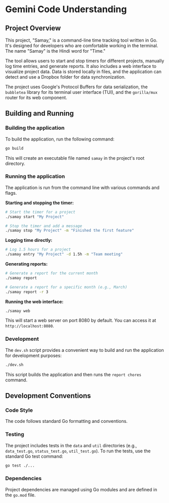 # Gemini Code Understanding

## Project Overview

This project, "Samay," is a command-line time tracking tool written in Go. It's designed for developers who are comfortable working in the terminal. The name "Samay" is the Hindi word for "Time."

The tool allows users to start and stop timers for different projects, manually log time entries, and generate reports. It also includes a web interface to visualize project data. Data is stored locally in files, and the application can detect and use a Dropbox folder for data synchronization.

The project uses Google's Protocol Buffers for data serialization, the `bubbletea` library for its terminal user interface (TUI), and the `gorilla/mux` router for its web component.

## Building and Running

### Building the application

To build the application, run the following command:

```sh
go build
```

This will create an executable file named `samay` in the project's root directory.

### Running the application

The application is run from the command line with various commands and flags.

**Starting and stopping the timer:**

```sh
# Start the timer for a project
./samay start "My Project"

# Stop the timer and add a message
./samay stop "My Project" -m "Finished the first feature"
```

**Logging time directly:**

```sh
# Log 1.5 hours for a project
./samay entry "My Project" -d 1.5h -m "Team meeting"
```

**Generating reports:**

```sh
# Generate a report for the current month
./samay report

# Generate a report for a specific month (e.g., March)
./samay report -r 3
```

**Running the web interface:**

```sh
./samay web
```

This will start a web server on port 8080 by default. You can access it at `http://localhost:8080`.

### Development

The `dev.sh` script provides a convenient way to build and run the application for development purposes:

```sh
./dev.sh
```

This script builds the application and then runs the `report chores` command.

## Development Conventions

### Code Style

The code follows standard Go formatting and conventions.

### Testing

The project includes tests in the `data` and `util` directories (e.g., `data_test.go`, `status_test.go`, `util_test.go`). To run the tests, use the standard Go test command:

```sh
go test ./...
```

### Dependencies

Project dependencies are managed using Go modules and are defined in the `go.mod` file.
